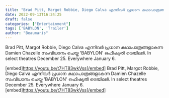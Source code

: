 ```yaml
---
title: "Brad Pitt, Margot Robbie, Diego Calva എന്നിവർ പ്രധാന കഥാപാത്രങ്ങളാകുന്ന 'BABYLON' ഒഫീഷ്യൽ ട്രെയിലർ"
date: 2022-09-13T16:24:25
draft: false
categories: ["Entertainment"]
tags: ['BABYLON', 'Trailer']
author: "Beaumaris"
---
```


Brad Pitt, Margot Robbie, Diego Calva എന്നിവർ പ്രധാന കഥാപാത്രങ്ങളാകുന്ന Damien Chazelle സംവിധാനം ചെയ്ത 'BABYLON' ഒഫീഷ്യൽ ട്രെയിലർ. In select theatres December 25. Everywhere January 6.

[embed]https://youtu.be/t7HT83wkVss[/embed]
Brad Pitt, Margot Robbie, Diego Calva എന്നിവർ പ്രധാന കഥാപാത്രങ്ങളാകുന്ന Damien Chazelle സംവിധാനം ചെയ്ത 'BABYLON' ഒഫീഷ്യൽ ട്രെയിലർ. In select theatres December 25. Everywhere January 6. [embed]https://youtu.be/t7HT83wkVss[/embed]
